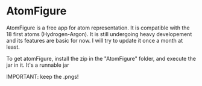 # AtomFigure

AtomFigure is a free app for atom representation. It is compatible with the 18 first atoms (Hydrogen-Argon).
It is still undergoing heavy developement and its features are basic for now. I will try to update it once a month at least.

To get atomFigure, install the zip in the "AtomFigure" folder, and execute the jar in it. It's a runnable jar

IMPORTANT: keep the .pngs!
